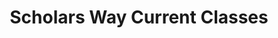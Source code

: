 ---
templateKey: 'page'
componentKey: ClassList
path: /class
title: Scholars Way Current Classes
classes:
  - title: Qigong
    link_url: /class/qigong
    image_path: module_qigong
  - title: Stretching for Rejuvenation
    link_url: /class/stretching
    image_path: module_stretching
  - title: Medicinal Movement
    link_url: /class/medicinal-movement
    image_path: module_medicinal_movement
  - title: Kendo Basics
    link_url: /class/kendo-basics
    image_path: module_kendo
---